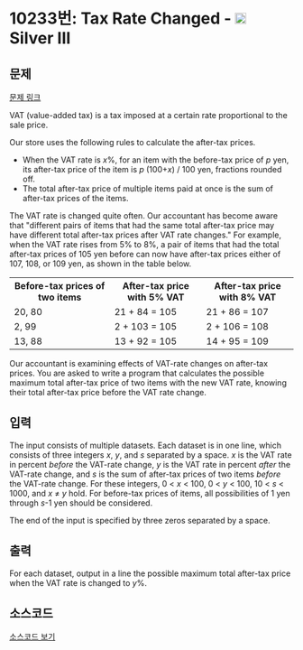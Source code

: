 # 10233번: Tax Rate Changed - <img src="https://static.solved.ac/tier_small/8.svg" style="height:20px" /> Silver III

<!-- performance -->

<!-- 문제 제출 후 깃허브에 푸시를 했을 때 제출한 코드의 성능이 입력될 공간입니다.-->

<!-- end -->

## 문제

[문제 링크](https://boj.kr/10233)


<p>VAT (value-added tax) is a tax imposed at a certain rate proportional to the sale price.</p>

<p>Our store uses the following rules to calculate the after-tax prices.</p>

<ul>
<li>When the VAT rate is <i>x</i>%, for an item with the before-tax price of <i>p</i> yen, its after-tax price of the item is <i>p</i> (100+<i>x</i>) / 100 yen, fractions rounded off.</li>
<li>The total after-tax price of multiple items paid at once is the sum of after-tax prices of the items.</li>
</ul>

<p>The VAT rate is changed quite often. Our accountant has become aware that "different pairs of items that had the same total after-tax price may have different total after-tax prices after VAT rate changes." For example, when the VAT rate rises from 5% to 8%, a pair of items that had the total after-tax prices of 105 yen before can now have after-tax prices either of 107, 108, or 109 yen, as shown in the table below.</p>

<table class="table table-bordered">
<tbody>
<tr>
<th>Before-tax prices of two items</th>
<th>After-tax price with 5% VAT</th>
<th>After-tax price with 8% VAT</th>
</tr>
<tr>
<td>20, 80</td>
<td>21 + 84 = 105</td>
<td>21 + 86 = 107</td>
</tr>
<tr>
<td>2, 99</td>
<td>2 + 103 = 105</td>
<td>2 + 106 = 108</td>
</tr>
<tr>
<td>13, 88</td>
<td>13 + 92 = 105</td>
<td>14 + 95 = 109</td>
</tr>
</tbody>
</table>

<p>Our accountant is examining effects of VAT-rate changes on after-tax prices. You are asked to write a program that calculates the possible maximum total after-tax price of two items with the new VAT rate, knowing their total after-tax price before the VAT rate change.</p>



## 입력


<p>The input consists of multiple datasets. Each dataset is in one line, which consists of three integers <i>x</i>, <i>y</i>, and <i>s</i> separated by a space. <i>x</i> is the VAT rate in percent <i>before</i> the VAT-rate change, <i>y</i> is the VAT rate in percent <i>after</i> the VAT-rate change, and <i>s</i> is the sum of after-tax prices of two items <i>before</i> the VAT-rate change. For these integers, 0 &lt; <i>x</i> &lt; 100, 0 &lt; <i>y</i> &lt; 100, 10 &lt; <i>s</i> &lt; 1000, and <i>x</i> ≠ <i>y</i> hold. For before-tax prices of items, all possibilities of 1 yen through <i>s</i>-1 yen should be considered.</p>

<p>The end of the input is specified by three zeros separated by a space.</p>



## 출력


<p>For each dataset, output in a line the possible maximum total after-tax price when the VAT rate is changed to <i>y</i>%.</p>



## 소스코드

[소스코드 보기](Tax%20Rate%20Changed.cpp)